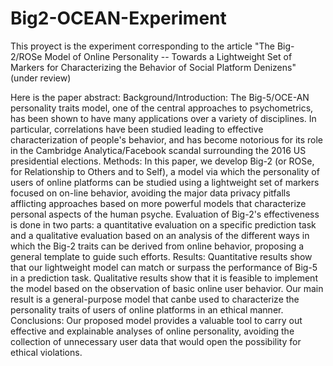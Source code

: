 # Big2-OCEAN-Experiment

This proyect is the experiment corresponding to the article 
"The Big-2/ROSe Model of Online Personality -- Towards a Lightweight Set of Markers for Characterizing the Behavior of Social Platform Denizens" (under review)
	
Here is the paper abstract:
Background/Introduction: The Big-5/OCE-AN personality traits model, one of the central approaches to psychometrics, has been shown to have many applications over a variety of disciplines. In particular, correlations have been studied leading to effective characterization of people's behavior, and has become notorious for its role in the Cambridge Analytica/Facebook scandal surrounding the 2016 US presidential elections. Methods: In this paper, we develop Big-2 (or ROSe, for Relationship to Others and to Self), a model via which the personality of users of online platforms can be studied  using a lightweight set  of markers focused on on-line behavior, avoiding the major data privacy pitfalls afflicting  approaches  based on more powerful  models that characterize personal aspects of the human psyche. Evaluation of Big-2's effectiveness is done in two parts: a quantitative evaluation on a specific prediction task and a qualitative evaluation based on an analysis of the different ways in which the Big-2 traits can be derived from online behavior, proposing a general template to guide such efforts. Results: Quantitative results show that our lightweight model can  match or surpass the performance of Big-5 in a prediction task. Qualitative results show that it is feasible to implement the model based on the observation of basic online user behavior. Our main  result is a general-purpose model that canbe used to characterize the personality traits of users of online platforms in an ethical manner. Conclusions: Our proposed model provides a valuable tool to carry out effective and explainable analyses of online personality, avoiding the collection of unnecessary user data that would open the possibility for ethical violations.
